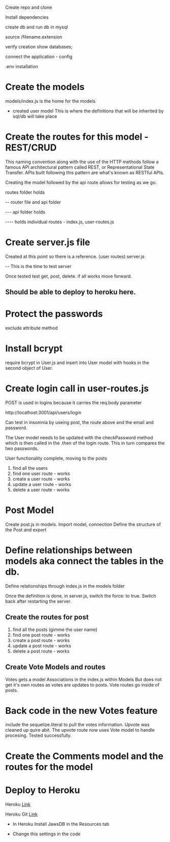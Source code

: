 Create repo and clone

Install dependencies

create db and run db in mysql

source <folder>/filename.extension

verify creation show databases;

connect the application - config

.env installation

# Create the models

models/index.js is the home for the models

- created user model
  This is where the definitions that will be inherited by sql/db will take place

# Create the routes for this model -REST/CRUD

This naming convention along with the use of the HTTP methods follow a famous API architectural pattern called REST, or Representational State Transfer. APIs built following this pattern are what's known as RESTful APIs.

Creating the model followed by the api route allows for testing as we go.

routes folder holds

-- router file and api folder

--- api folder holds

---- holds individual routes - index.js, user-routes.js

# Create server.js file

Created at this point so there is a reference. (user routes)
server.js

-- This is the time to test server

Once tested test get, post, delete. if all works move forward.

## Should be able to deploy to heroku here.

# Protect the passwords

exclude attribute method

# Install bcrypt

require bcrypt in User.js and insert into User model with hooks in the second object of User.

# Create login call in user-routes.js

POST is used in logins because it carries the req.body parameter

http://localhost:3001/api/users/login

Can test in insomnia by useing post, the route above and the email and password.

The User model needs to be updated with the checkPassword method which is then called in the .then of the login route. This in turn compares the two passwords.

User functionality complete, moving to the posts

1. find all the users
2. find one user route - works
3. create a user route - works
4. update a user route - works
5. delete a user route - works

# Post Model

Create post.js in models.
Import model, connection
Define the structure of the Post
and export

# Define relationships between models aka connect the tables in the db.

Define relationships through index.js in the models folder

Once the definition is done, in server.js, switch the force: to true. Switch back after restarting the server.

## Create the routes for post

1. find all the posts (gimme the user name)
2. find one post route - works
3. create a post route - works
4. update a post route - works
5. delete a post route - works

## Create Vote Models and routes

Votes gets a model
Associations in the index.js within Models
But does not get it's own routes as votes are updates to posts.
Vote routes go inside of posts.

# Back code in the new Votes feature

include the sequelize.literal to pull the votes information.
Upvote was cleaned up quire abit. The upvote route now uses Vote model to handle procesing. Tested successfully.

# Create the Comments model and the routes for the model

# Deploy to Heroku

Heroku [Link](https://sheltered-shelf-37439.herokuapp.com/)

Heroku Git [Link](https://git.heroku.com/sheltered-shelf-37439.git)

- In Heroku
  Install JawsDB in the Resources tab

- Change this settings in the code
